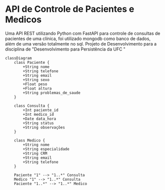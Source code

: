 # API de Controle de Pacientes e Medicos
Uma API REST utilizando Python com FastAPI para controle de consultas de pacientes de uma clínica, foi utilizado mongodb como banco de dados, além de uma versão totalmente no sql. Projeto de Desenvolvimento para a disciplina de "Desenvolvimento para Persistência da UFC "




```mermaid
classDiagram
    class Paciente {
        +String nome
        +String telefone
        +String email
        +String sexo
        +Float peso
        +Float altura
        +String problemas_de_saude
    }

    class Consulta {
        +Int paciente_id
        +Int medico_id
        +Date data_hora
        +String status
        +String observações
    }

    class Medico {
        +String nome
        +String especialidade
        +String CRM
        +String email
        +String telefone
    }

    Paciente "1" --> "1..*" Consulta
    Medico "1" --> "1..*" Consulta
    Paciente "1..*" --> "1..*" Medico
